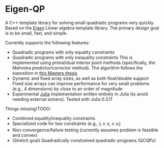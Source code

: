 # Eigen-QP #

A C++ template library for solving small quadradic programs very quickly.  Based on the [Eigen](http://eigen.tuxfamily.org/index.php?title=Main_Page) Linear algebra template library.  The primary design goal is to be small, fast, and simple.

Currently supports the following features:
*   Quadradic programs with only equality constraints
*   Quadradic programs with only inequality constraints
    This is implemented using primal/dual interior point methods (specifically, the Mehrotra predictor/corrector method).  The algorithm follows the exposition in [this Masters thesis](http://etd.dtu.dk/thesis/220437/ep08_19.pdf)
*   Dynamic and fixed array sizes, as well as both float/double support
    Fixed size arrays can improve performance for very small problems (e.g., 4 dimensions) by close to an order of magnitude
*   Experimental [Julia](http://julialang.org) implementation written entirely in Julia (to avoid needing external solvers).  Tested with Julia 0.3.11

Things missing/TODO:
*   Combined equality/inequality constraints
*   Specialized code for box constraints (e.g., $l_i \le x_i \le u_i$)
*   Non-convergence/failure testing (currently assumes problem is feasible and convex)
*   (Stretch goal) Quadradically constrained quadradic programs (QCQPs)
